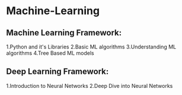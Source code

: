 # Machine-Learning

## Machine Learning Framework:

1.Python and it's Libraries
2.Basic ML algorithms
3.Understanding ML algorithms
4.Tree Based ML models


## Deep Learning Framework:

1.Introduction to Neural Networks
2.Deep Dive into Neural Networks
